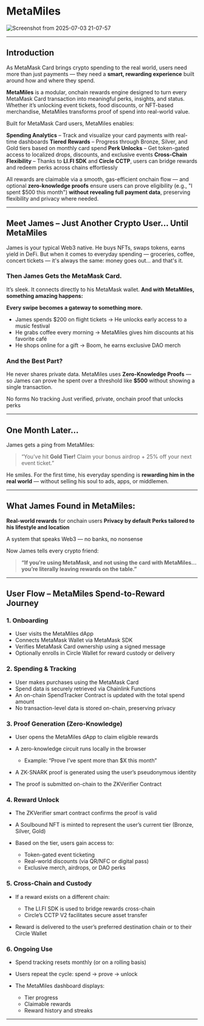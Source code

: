 # MetaMiles

![Screenshot from 2025-07-03 21-07-57](https://github.com/user-attachments/assets/8b863218-18b6-449f-ac1f-18d50c19b837)

---

## Introduction

As MetaMask Card brings crypto spending to the real world, users need more than just payments — they need a **smart, rewarding experience** built around how and where they spend.

**MetaMiles** is a modular, onchain rewards engine designed to turn every MetaMask Card transaction into meaningful perks, insights, and status. Whether it’s unlocking event tickets, food discounts, or NFT-based merchandise, MetaMiles transforms proof of spend into real-world value.

Built for MetaMask Card users, MetaMiles enables:

 **Spending Analytics** – Track and visualize your card payments with real-time dashboards
 **Tiered Rewards** – Progress through Bronze, Silver, and Gold tiers based on monthly card spend
 **Perk Unlocks** – Get token-gated access to localized drops, discounts, and exclusive events
 **Cross-Chain Flexibility** – Thanks to **LI.FI SDK** and **Circle CCTP**, users can bridge rewards and redeem perks across chains effortlessly

All rewards are claimable via a smooth, gas-efficient onchain flow — and optional **zero-knowledge proofs** ensure users can prove eligibility (e.g., "I spent \$500 this month") **without revealing full payment data**, preserving flexibility and privacy where needed.

---


##  Meet James – Just Another Crypto User... Until MetaMiles

James is your typical Web3 native. He buys NFTs, swaps tokens, earns yield in DeFi. But when it comes to everyday spending — groceries, coffee, concert tickets — it's always the same: money goes out… and that's it.

### Then James Gets the MetaMask Card.

It’s sleek. It connects directly to his MetaMask wallet.
**And with MetaMiles, something amazing happens:**

 **Every swipe becomes a gateway to something more.**

*  James spends \$200 on flight tickets → He unlocks early access to a music festival
* He grabs coffee every morning → MetaMiles gives him discounts at his favorite café
* He shops online for a gift → Boom, he earns exclusive DAO merch

###  And the Best Part?

He never shares private data.
MetaMiles uses **Zero-Knowledge Proofs** — so James can prove he spent over a threshold like **\$500** without showing a single transaction.

 No forms
 No tracking
Just verified, private, onchain proof that unlocks perks

---

##  One Month Later…

James gets a ping from MetaMiles:

> “You’ve hit **Gold Tier!**
> Claim your bonus airdrop + 25% off your next event ticket.”

He smiles.
For the first time, his everyday spending is **rewarding him in the real world** — without selling his soul to ads, apps, or middlemen.

---

##  What James Found in MetaMiles:

 **Real-world rewards** for onchain users
**Privacy by default**
**Perks tailored to his lifestyle and location**

A system that speaks Web3 — no banks, no nonsense

Now James tells every crypto friend:

> **“If you’re using MetaMask, and not using the card with MetaMiles…
> you’re literally leaving rewards on the table.”**


---

## **User Flow – MetaMiles Spend-to-Reward Journey**

### 1. Onboarding

* User visits the MetaMiles dApp
* Connects MetaMask Wallet via MetaMask SDK
* Verifies MetaMask Card ownership using a signed message
* Optionally enrolls in Circle Wallet for reward custody or delivery

### 2. Spending & Tracking

* User makes purchases using the MetaMask Card
* Spend data is securely retrieved via Chainlink Functions
* An on-chain SpendTracker Contract is updated with the total spend amount
* No transaction-level data is stored on-chain, preserving privacy

### 3. Proof Generation (Zero-Knowledge)

* User opens the MetaMiles dApp to claim eligible rewards
* A zero-knowledge circuit runs locally in the browser

  * Example: “Prove I’ve spent more than \$X this month”
* A ZK-SNARK proof is generated using the user’s pseudonymous identity
* The proof is submitted on-chain to the ZKVerifier Contract

### 4. Reward Unlock

* The ZKVerifier smart contract confirms the proof is valid
* A Soulbound NFT is minted to represent the user’s current tier (Bronze, Silver, Gold)
* Based on the tier, users gain access to:

  * Token-gated event ticketing
  * Real-world discounts (via QR/NFC or digital pass)
  * Exclusive merch, airdrops, or DAO perks

### 5. Cross-Chain and Custody

* If a reward exists on a different chain:

  * The LI.FI SDK is used to bridge rewards cross-chain
  * Circle’s CCTP V2 facilitates secure asset transfer
* Reward is delivered to the user’s preferred destination chain or to their Circle Wallet

### 6. Ongoing Use

* Spend tracking resets monthly (or on a rolling basis)
* Users repeat the cycle: spend → prove → unlock
* The MetaMiles dashboard displays:

  * Tier progress
  * Claimable rewards
  * Reward history and streaks

---


